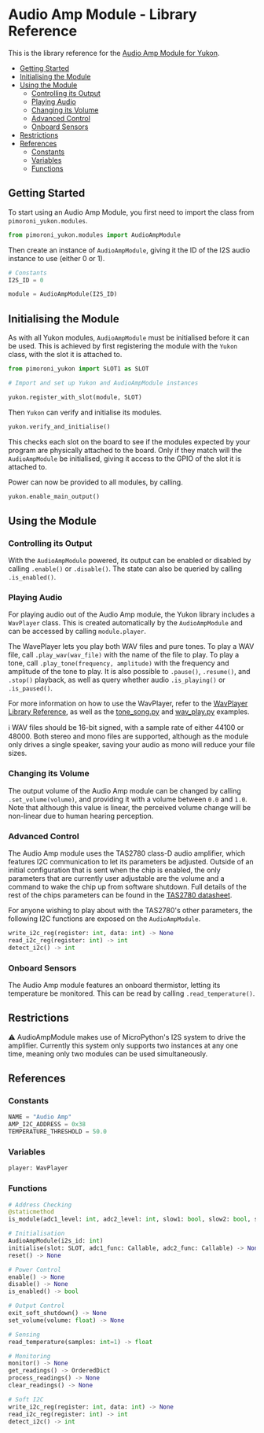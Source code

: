 # Audio Amp Module - Library Reference <!-- omit in toc -->

This is the library reference for the [Audio Amp Module for Yukon](https://pimoroni.com/yukon).

- [Getting Started](#getting-started)
- [Initialising the Module](#initialising-the-module)
- [Using the Module](#using-the-module)
  - [Controlling its Output](#controlling-its-output)
  - [Playing Audio](#playing-audio)
  - [Changing its Volume](#changing-its-volume)
  - [Advanced Control](#advanced-control)
  - [Onboard Sensors](#onboard-sensors)
- [Restrictions](#restrictions)
- [References](#references)
  - [Constants](#constants)
  - [Variables](#variables)
  - [Functions](#functions)


## Getting Started

To start using an Audio Amp Module, you first need to import the class from `pimoroni_yukon.modules`.

```python
from pimoroni_yukon.modules import AudioAmpModule
```

Then create an instance of `AudioAmpModule`, giving it the ID of the I2S audio instance to use (either 0 or 1).

```python
# Constants
I2S_ID = 0

module = AudioAmpModule(I2S_ID)
```


## Initialising the Module

As with all Yukon modules, `AudioAmpModule` must be initialised before it can be used. This is achieved by first registering the module with the `Yukon` class, with the slot it is attached to.

```python
from pimoroni_yukon import SLOT1 as SLOT

# Import and set up Yukon and AudioAmpModule instances

yukon.register_with_slot(module, SLOT)
```

Then `Yukon` can verify and initialise its modules.

```python
yukon.verify_and_initialise()
```

This checks each slot on the board to see if the modules expected by your program are physically attached to the board. Only if they match will the `AudioAmpModule` be initialised, giving it access to the GPIO of the slot it is attached to.

Power can now be provided to all modules, by calling.

```python
yukon.enable_main_output()
```

## Using the Module

### Controlling its Output

With the `AudioAmpModule` powered, its output can be enabled or disabled by calling `.enable()` or `.disable()`. The state can also be queried by calling `.is_enabled()`.


### Playing Audio

For playing audio out of the Audio Amp module, the Yukon library includes a `WavPlayer` class. This is created automatically by the `AudioAmpModule` and can be accessed by calling `module.player`.

The WavePlayer lets you play both WAV files and pure tones. To play a WAV file, call `.play_wav(wav_file)` with the name of the file to play. To play a tone, call `.play_tone(frequency, amplitude)` with the frequency and amplitude of the tone to play. It is also possible to `.pause()`, `.resume()`, and `.stop()` playback, as well as query whether audio `.is_playing()` or `.is_paused()`.

For more information on how to use the WavPlayer, refer to the [WavPlayer Library Reference](/docs/devices/wavplayer.md), as well as the [tone_song.py](/examples/modules/audio_amp/tone_song.py) and [wav_play.py](/examples/modules/audio_amp/wav_play.py) examples.

:information_source: WAV files should be 16-bit signed, with a sample rate of either 44100 or 48000. Both stereo and mono files are supported, although as the module only drives a single speaker, saving your audio as mono will reduce your file sizes.

### Changing its Volume

The output volume of the Audio Amp module can be changed by calling `.set_volume(volume)`, and providing it with a volume between `0.0` and `1.0`. Note that although this value is linear, the perceived volume change will be non-linear due to human hearing perception.


### Advanced Control

The Audio Amp module uses the TAS2780 class-D audio amplifier, which features I2C communication to let its parameters be adjusted. Outside of an initial configuration that is sent when the chip is enabled, the only parameters that are currently user adjustable are the volume and a command to wake the chip up from software shutdown. Full details of the rest of the chips parameters can be found in the [TAS2780 datasheet](https://www.ti.com/lit/ds/symlink/tas2780.pdf).

For anyone wishing to play about with the TAS2780's other parameters, the following I2C functions are exposed on the `AudioAmpModule`.

```python
write_i2c_reg(register: int, data: int) -> None
read_i2c_reg(register: int) -> int
detect_i2c() -> int
```

### Onboard Sensors

The Audio Amp module features an onboard thermistor, letting its temperature be monitored. This can be read by calling `.read_temperature()`.


## Restrictions

:warning: AudioAmpModule makes use of MicroPython's I2S system to drive the amplifier. Currently this system only supports two instances at any one time, meaning only two modules can be used simultaneously.


## References

### Constants

```python
NAME = "Audio Amp"
AMP_I2C_ADDRESS = 0x38
TEMPERATURE_THRESHOLD = 50.0
```


### Variables

```python
player: WavPlayer
```


### Functions

```python
# Address Checking
@staticmethod
is_module(adc1_level: int, adc2_level: int, slow1: bool, slow2: bool, slow3: bool) -> bool

# Initialisation
AudioAmpModule(i2s_id: int)
initialise(slot: SLOT, adc1_func: Callable, adc2_func: Callable) -> None
reset() -> None

# Power Control
enable() -> None
disable() -> None
is_enabled() -> bool

# Output Control
exit_soft_shutdown() -> None
set_volume(volume: float) -> None

# Sensing
read_temperature(samples: int=1) -> float

# Monitoring
monitor() -> None
get_readings() -> OrderedDict
process_readings() -> None
clear_readings() -> None

# Soft I2C
write_i2c_reg(register: int, data: int) -> None
read_i2c_reg(register: int) -> int
detect_i2c() -> int
```
